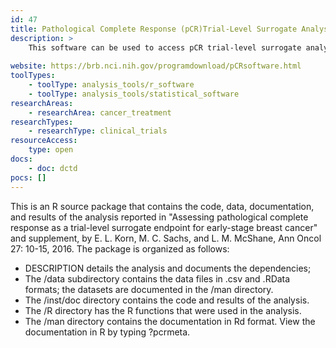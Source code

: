 ```yaml
---
id: 47
title: Pathological Complete Response (pCR)Trial-Level Surrogate Analysis Software
description: >
    This software can be used to access pCR trial-level surrogate analysis.
    
website: https://brb.nci.nih.gov/programdownload/pCRsoftware.html
toolTypes:
    - toolType: analysis_tools/r_software
    - toolType: analysis_tools/statistical_software
researchAreas:
    - researchArea: cancer_treatment
researchTypes:
    - researchType: clinical_trials
resourceAccess:
    type: open
docs:
    - doc: dctd
pocs: []        
---
```

This is an R source package that contains the code, data, documentation, and results of the analysis reported in "Assessing pathological complete response as a trial-level surrogate endpoint for early-stage breast cancer" and supplement, by E. L. Korn, M. C. Sachs, and L. M. McShane, Ann Oncol 27: 10-15, 2016. The package is organized as follows:

* DESCRIPTION details the analysis and documents the dependencies;
* The /data subdirectory contains the data files in .csv and .RData formats; the datasets are documented in the /man directory.
* The /inst/doc directory contains the code and results of the analysis.
* The /R directory has the R functions that were used in the analysis.
* The /man directory contains the documentation in Rd format. View the documentation in R by typing ?pcrmeta.